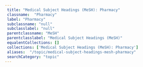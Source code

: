 ```yaml
--- 
 title: "Medical Subject Headings (MeSH): Pharmacy" 
 classname:  "Pharmacy" 
 label: "Pharmacy" 
 subclassname: "null" 
 subclasslabel: "null" 
 parentclassname: "MeSH" 
 parentclasslabel: "Medical Subject Headings (MeSH)" 
 equalentCollections: [] 
 collections: ['Medical Subject Headings (MeSH): Pharmacy']
 aliases:  "/topic/medical-subject-headings-mesh-pharmacy"  
 searchCategory: "topic" 
---
```

